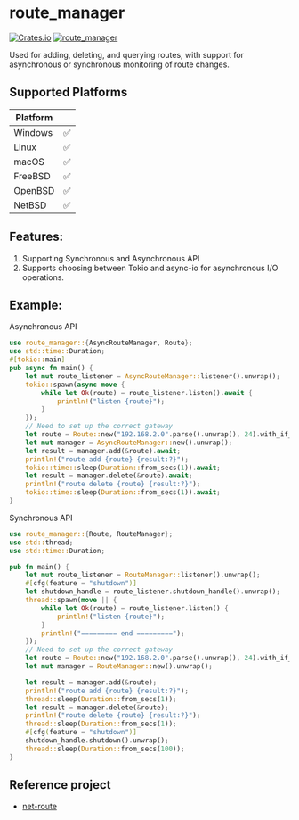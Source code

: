 # route_manager

[![Crates.io](https://img.shields.io/crates/v/route_manager.svg)](https://crates.io/crates/route_manager)
[![route_manager](https://docs.rs/route_manager/badge.svg)](https://docs.rs/route_manager)

Used for adding, deleting, and querying routes,
with support for asynchronous or synchronous monitoring of route changes.

## Supported Platforms

| Platform |   |
|----------|---|
| Windows  | ✅ |
| Linux    | ✅ |
| macOS    | ✅ |
| FreeBSD  | ✅ |
| OpenBSD  | ✅ |
| NetBSD   | ✅ |

## Features:

1. Supporting Synchronous and Asynchronous API
2. Supports choosing between Tokio and async-io for asynchronous I/O operations.

## Example:
Asynchronous API
```rust
use route_manager::{AsyncRouteManager, Route};
use std::time::Duration;
#[tokio::main]
pub async fn main() {
    let mut route_listener = AsyncRouteManager::listener().unwrap();
    tokio::spawn(async move {
        while let Ok(route) = route_listener.listen().await {
            println!("listen {route}");
        }
    });
    // Need to set up the correct gateway
    let route = Route::new("192.168.2.0".parse().unwrap(), 24).with_if_index(1);
    let mut manager = AsyncRouteManager::new().unwrap();
    let result = manager.add(&route).await;
    println!("route add {route} {result:?}");
    tokio::time::sleep(Duration::from_secs(1)).await;
    let result = manager.delete(&route).await;
    println!("route delete {route} {result:?}");
    tokio::time::sleep(Duration::from_secs(1)).await;
}
```
Synchronous API
```rust
use route_manager::{Route, RouteManager};
use std::thread;
use std::time::Duration;

pub fn main() {
    let mut route_listener = RouteManager::listener().unwrap();
    #[cfg(feature = "shutdown")]
    let shutdown_handle = route_listener.shutdown_handle().unwrap();
    thread::spawn(move || {
        while let Ok(route) = route_listener.listen() {
            println!("listen {route}");
        }
        println!("========= end =========");
    });
    // Need to set up the correct gateway
    let route = Route::new("192.168.2.0".parse().unwrap(), 24).with_if_index(1);
    let mut manager = RouteManager::new().unwrap();

    let result = manager.add(&route);
    println!("route add {route} {result:?}");
    thread::sleep(Duration::from_secs(1));
    let result = manager.delete(&route);
    println!("route delete {route} {result:?}");
    thread::sleep(Duration::from_secs(1));
    #[cfg(feature = "shutdown")]
    shutdown_handle.shutdown().unwrap();
    thread::sleep(Duration::from_secs(100));
}
```
## Reference project

- [net-route](https://github.com/johnyburd/net-route)